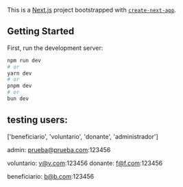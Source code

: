 This is a [Next.js](https://nextjs.org/) project bootstrapped with [`create-next-app`](https://github.com/vercel/next.js/tree/canary/packages/create-next-app).

## Getting Started

First, run the development server:

```bash
npm run dev
# or
yarn dev
# or
pnpm dev
# or
bun dev
```

## testing users:

['beneficiario', 'voluntario', 'donante', 'administrador']

admin:
    prueba@prueba.com:123456

voluntario:
    v@v.com:123456
donante:
    f@f.com:123456

beneficiario:
    b@b.com:123456